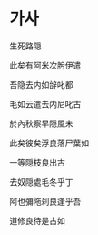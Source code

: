 # 가사

生死路隠

此矣有阿米次肹伊遣

吾隐去内如辝叱都

毛如云遣去内尼叱古

於內秋察早隠風未

此矣彼矣浮良落尸葉如

一等隠枝良出古

去奴隠處毛冬乎丁

阿也彌陁刹良逢乎吾

道修良待是古如